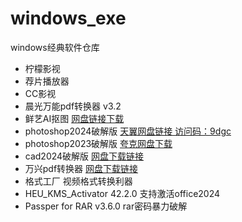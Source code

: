 # windows_exe
windows经典软件仓库


*  柠檬影视
*  荐片播放器
*  CC影视
*  晨光万能pdf转换器 v3.2
*  鲜艺AI抠图   [网盘链接下载](https://pan.quark.cn/s/dc6ada40801a)
*  photoshop2024破解版  [天翼网盘链接 访问码：9dgc](https://cloud.189.cn/t/mMB322AZN7fa)
*  photoshop2023破解版  [夸克网盘下载](https://pan.quark.cn/s/6832a5cec4c4)
*  cad2024破解版 [网盘下载链接](https://pan.quark.cn/s/bb4229212b1b)
*  万兴pdf转换器 [网盘下载链接](https://pan.quark.cn/s/6e7d684a2e34)
*  格式工厂  视频格式转换利器
*  HEU_KMS_Activator  42.2.0  支持激活office2024
*  Passper for RAR v3.6.0   rar密码暴力破解